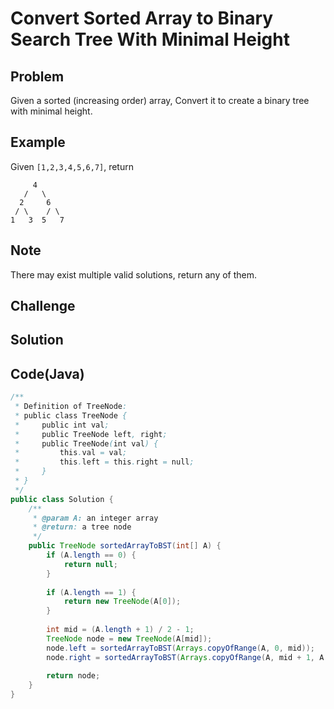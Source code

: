 Convert Sorted Array to Binary Search Tree With Minimal Height
===

Problem
-------

Given a sorted (increasing order) array, Convert it to create a binary tree with minimal height.

Example
-------

Given ``[1,2,3,4,5,6,7]``, return

         4
       /   \
      2     6
     / \    / \
    1   3  5   7

Note
---------

There may exist multiple valid solutions, return any of them.

Challenge
---------

Solution
--------



Code(Java)
----------

```java
/**
 * Definition of TreeNode:
 * public class TreeNode {
 *     public int val;
 *     public TreeNode left, right;
 *     public TreeNode(int val) {
 *         this.val = val;
 *         this.left = this.right = null;
 *     }
 * }
 */ 
public class Solution {
    /**
     * @param A: an integer array
     * @return: a tree node
     */
    public TreeNode sortedArrayToBST(int[] A) {  
        if (A.length == 0) {
            return null;
        }
        
        if (A.length == 1) {
            return new TreeNode(A[0]);
        }
        
        int mid = (A.length + 1) / 2 - 1;
        TreeNode node = new TreeNode(A[mid]);
        node.left = sortedArrayToBST(Arrays.copyOfRange(A, 0, mid));
        node.right = sortedArrayToBST(Arrays.copyOfRange(A, mid + 1, A.length));
        
        return node;
    }  
}

```